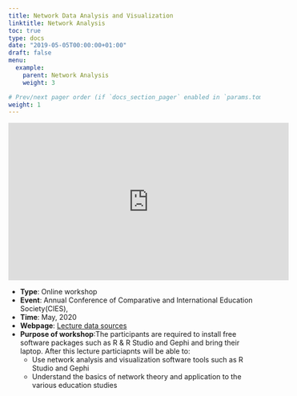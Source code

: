```yaml
---
title: Network Data Analysis and Visualization
linktitle: Network Analysis
toc: true
type: docs
date: "2019-05-05T00:00:00+01:00"
draft: false
menu:
  example:
    parent: Network Analysis
    weight: 3

# Prev/next pager order (if `docs_section_pager` enabled in `params.toml`)
weight: 1
---
```


<iframe width="560" height="315" src="https://www.youtube.com/embed/aw--_pR-WhA" frameborder="0" allow="accelerometer; autoplay; clipboard-write; encrypted-media; gyroscope; picture-in-picture" allowfullscreen></iframe>

  - **Type**: Online workshop
  - **Event**: Annual Conference of Comparative and International Education Society(CIES), 
  - **Time**: May, 2020
  - **Webpage**: [Lecture data sources](https://github.com/Arizonagong/vCIES2020_Network-Analysis)
  - **Purpose of workshop**:The participants are required to install free software packages such as R & R Studio and Gephi and bring their laptop. After this lecture particiapnts will be able to: 
      - Use network analysis and visualization software tools such as R Studio and Gephi
      - Understand the basics of network theory and application to the various education studies
  
